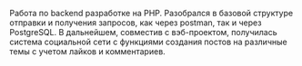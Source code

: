 Работа по backend разработке на PHP.
Разобрался в базовой структуре отправки и получения запросов, как через postman, так и через PostgreSQL. 
В дальнейшем, совместив с вэб-проектом, получилась система социальной сети с функциями создания постов на различные темы с учетом лайков и комментариев.
